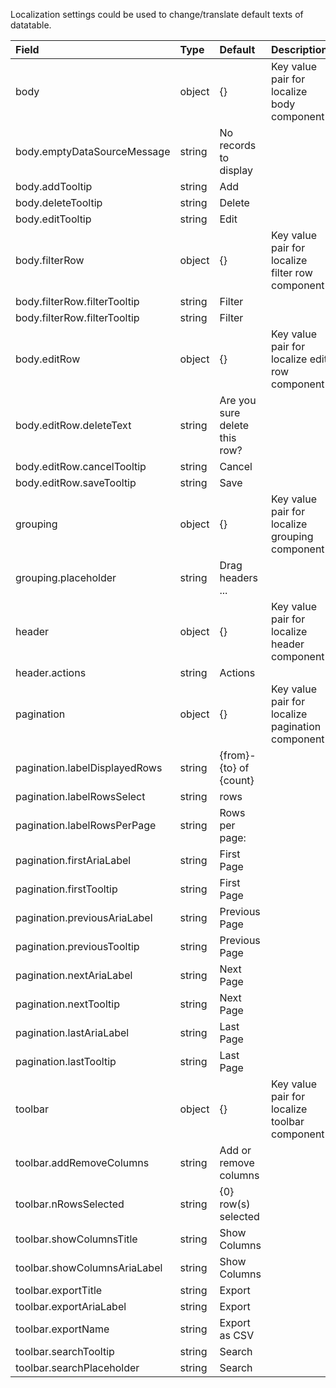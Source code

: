 Localization settings could be used to change/translate default texts of datatable.

| Field                         | Type   | Default                   | Description                                      |
|:------------------------------|:-------|:--------------------------|:-------------------------------------------------|
| body                          | object | {}                        | Key value pair for localize body component       |
| body.emptyDataSourceMessage   | string | No records to display     |                                                  |
| body.addTooltip               | string | Add                       |                                                  |
| body.deleteTooltip            | string | Delete                    |                                                  |
| body.editTooltip              | string | Edit                      |                                                  |
| body.filterRow                | object | {}                        | Key value pair for localize filter row component |
| body.filterRow.filterTooltip  | string | Filter                    |                                                  |
| body.filterRow.filterTooltip  | string | Filter                    |                                                  |
| body.editRow                  | object | {}                        | Key value pair for localize edit row component   |
| body.editRow.deleteText       | string | Are you sure delete this row?|                                               |
| body.editRow.cancelTooltip    | string | Cancel                    |                                                  |
| body.editRow.saveTooltip      | string | Save                      |                                                  |
| grouping                      | object | {}                        | Key value pair for localize grouping component   |
| grouping.placeholder          | string | Drag headers ...          |                                                  |
| header                        | object | {}                        | Key value pair for localize header component     |
| header.actions                | string | Actions                   |                                                  |
| pagination                    | object | {}                        | Key value pair for localize pagination component |
| pagination.labelDisplayedRows | string | {from}-{to} of {count}    |                                                  |
| pagination.labelRowsSelect    | string | rows                      |                                                  |
| pagination.labelRowsPerPage   | string | Rows per page:            |                                                  |
| pagination.firstAriaLabel     | string | First Page                |                                                  |
| pagination.firstTooltip       | string | First Page                |                                                  |
| pagination.previousAriaLabel  | string | Previous Page             |                                                  |
| pagination.previousTooltip    | string | Previous Page             |                                                  |
| pagination.nextAriaLabel      | string | Next Page                 |                                                  |
| pagination.nextTooltip        | string | Next Page                 |                                                  |
| pagination.lastAriaLabel      | string | Last Page                 |                                                  |
| pagination.lastTooltip        | string | Last Page                 |                                                  |
| toolbar                       | object | {}                        | Key value pair for localize toolbar component    |
| toolbar.addRemoveColumns      | string | Add or remove columns     |                                                  |
| toolbar.nRowsSelected         | string | {0} row(s) selected       |                                                  |
| toolbar.showColumnsTitle      | string | Show Columns              |                                                  |
| toolbar.showColumnsAriaLabel  | string | Show Columns              |                                                  |
| toolbar.exportTitle           | string | Export                    |                                                  |
| toolbar.exportAriaLabel       | string | Export                    |                                                  |
| toolbar.exportName            | string | Export as CSV             |                                                  |
| toolbar.searchTooltip         | string | Search                    |                                                  |
| toolbar.searchPlaceholder     | string | Search                    |                                                  |
